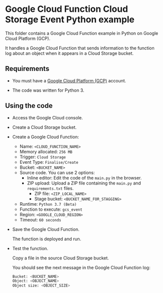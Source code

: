 # Google Cloud Function Cloud Storage Event Python example

This folder contains a Google Cloud Function example in Python on Google Cloud Platform (GCP).

It handles a Google Cloud Function that sends information to the function log about an object when it appears in a Cloud Storage bucket.

## Requirements

* You must have a [Google Cloud Platform (GCP)](http://cloud.google.com/) account.

* The code was written for Python 3.

## Using the code

* Access the Google Cloud console.

* Create a Cloud Storage bucket.

* Create a Google Cloud Function:
  * Name: `<CLOUD_FUNCTION_NAME>`
  * Memory allocated: `256 MB`
  * Trigger: `Cloud Storage`
  * Event Type: `Finalise/Create`
  * Bucket: `<BUCKET_NAME>`
  * Source code. You can use 2 options:
    * Inline editor:
      Edit the code of the `main.py` in the browser.
    * ZIP upload:
      Upload a ZIP file containing the `main.py` and `requirements.txt` files.
      * ZIP file: `<ZIP_LOCAL_NAME>`
      * Stage bucket: `<BUCKET_NAME_FOR_STAGGING>`
  * Runtime: `Python 3.7 (Beta)`
  * Function to execute: `gcs_event`
  * Region: `<GOOGLE_CLOUD_REGION>`
  * Timeout: `60 seconds`

* Save the Google Cloud Function.

  The function is deployed and run.

* Test the function.

  Copy a file in the source Cloud Storage bucket.

  You should see the next message in the Google Cloud Function log:

  ```bash
  Bucket: <BUCKET_NAME>
  Object: <OBJECT_NAME>
  Object size: <OBJECT_SIZE>
  ```
